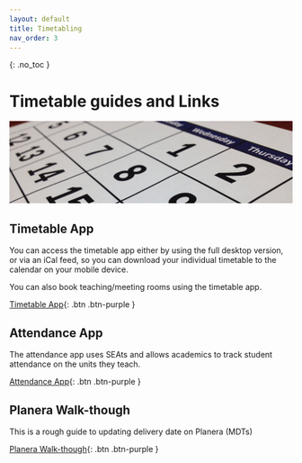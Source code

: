 ```yaml
---
layout: default
title: Timetabling
nav_order: 3
---
```

{: .no_toc }

# Timetable guides and Links

![cal](images/calendar-660670_1920.jpg)

## Timetable App

You can access the timetable app either by using the full desktop version, or via an iCal feed, so you can download your individual timetable to the calendar on your mobile device.

You can also book teaching/meeting rooms using the timetable app.

[Timetable App](https://timetable.solent.ac.uk/CMISGo/Web/Timetable){: .btn .btn-purple } 

## Attendance App

The attendance app uses SEAts and allows academics to track student attendance on the units they teach.

[Attendance App](https://timetable.solent.ac.uk/CMISGo/Web/Timetablehttps://solent.seats.cloud/#/){: .btn .btn-purple } 

## Planera Walk-though
This is a rough guide to updating delivery date on Planera (MDTs)

[Planera Walk-though](https://ssu-my.sharepoint.com/:w:/g/personal/martin_reid_solent_ac_uk/EU1ly1hLivBJjl3xsXmYz1wBR6HViwE9OPq_pwnfLyqaxQ?e=KB4Jwh){: .btn .btn-purple } 


